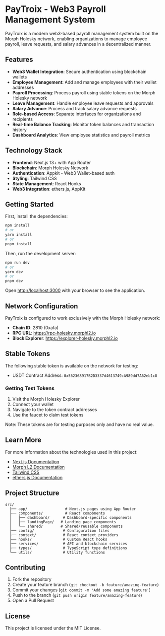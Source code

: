 # PayTroix - Web3 Payroll Management System

PayTroix is a modern web3-based payroll management system built on the Morph Holesky network, enabling organizations to manage employee payroll, leave requests, and salary advances in a decentralized manner.

## Features

- **Web3 Wallet Integration**: Secure authentication using blockchain wallets
- **Employee Management**: Add and manage employees with their wallet addresses
- **Payroll Processing**: Process payroll using stable tokens on the Morph Holesky network
- **Leave Management**: Handle employee leave requests and approvals
- **Salary Advance**: Process and track salary advance requests
- **Role-based Access**: Separate interfaces for organizations and recipients
- **Real-time Balance Tracking**: Monitor token balances and transaction history
- **Dashboard Analytics**: View employee statistics and payroll metrics

## Technology Stack

- **Frontend**: Next.js 13+ with App Router
- **Blockchain**: Morph Holesky Network
- **Authentication**: Appkit - Web3 Wallet-based auth
- **Styling**: Tailwind CSS
- **State Management**: React Hooks
- **Web3 Integration**: ethers.js, AppKit

## Getting Started

First, install the dependencies:

```bash
npm install
# or
yarn install
# or
pnpm install
```

Then, run the development server:

```bash
npm run dev
# or
yarn dev
# or
pnpm dev
```

Open [http://localhost:3000](http://localhost:3000) with your browser to see the application.

## Network Configuration

PayTroix is configured to work exclusively with the Morph Holesky network:

- **Chain ID**: 2810 (0xafa)
- **RPC URL**: https://rpc-holesky.morphl2.io
- **Block Explorer**: https://explorer-holesky.morphl2.io

## Stable Tokens

The following stable token is available on the network for testing:

- USDT Contract Address: `0x562368917B2D3337d4613749cA989dd7A62eb1c8`

### Getting Test Tokens

1. Visit the Morph Holesky Explorer
2. Connect your wallet
3. Navigate to the token contract addresses
4. Use the faucet to claim test tokens

Note: These tokens are for testing purposes only and have no real value.

## Learn More

For more information about the technologies used in this project:

- [Next.js Documentation](https://nextjs.org/docs)
- [Morph L2 Documentation](https://docs.morphl2.io/)
- [Tailwind CSS](https://tailwindcss.com/docs)
- [ethers.js Documentation](https://docs.ethers.org/v6/)

## Project Structure

```
src/
  ├── app/                 # Next.js pages using App Router
  ├── components/          # React components
  │   ├── dashboard/      # Dashboard-specific components
  │   ├── landingPage/   # Landing page components
  │   └── shared/        # Shared/reusable components
  ├── config/             # Configuration files
  ├── context/            # React context providers
  ├── hooks/              # Custom React hooks
  ├── services/           # API and blockchain services
  ├── types/              # TypeScript type definitions
  └── utils/              # Utility functions
```

## Contributing

1. Fork the repository
2. Create your feature branch (`git checkout -b feature/amazing-feature`)
3. Commit your changes (`git commit -m 'Add some amazing feature'`)
4. Push to the branch (`git push origin feature/amazing-feature`)
5. Open a Pull Request

## License

This project is licensed under the MIT License.
